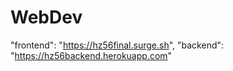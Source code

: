 # WebDev

"frontend": "https://hz56final.surge.sh", 
"backend": "https://hz56backend.herokuapp.com"
